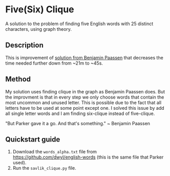 # Five(Six) Clique

A solution to the problem of finding five English words with 25 distinct characters, using graph theory.

## Description

This is improvement of [solution from Benjamin Paassen](https://gitlab.com/bpaassen/five_clique) that decreases the time needed further down from ~21m to ~45s.

## Method

My solution uses finding clique in the graph as Benjamin Paassen does. But the improvment is that in every step we only choose words that contain the most uncommon and unused letter. This is possible due to the fact that all letters have to be used at some point except one. I solved this issue by add all single letter words and I am finding six-clique instead of five-clique.

"But Parker gave it a go. And that's something." ~ Benjamin Paassen

## Quickstart guide

1. Download the `words_alpha.txt` file from https://github.com/dwyl/english-words (this is the same file that Parker used).
3. Run the `savlik_clique.py` file.
